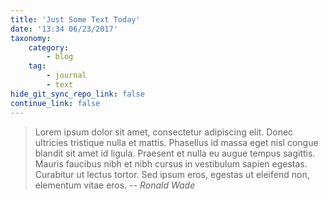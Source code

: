 ```yaml
---
title: 'Just Some Text Today'
date: '13:34 06/23/2017'
taxonomy:
    category:
        - blog
    tag:
        - journal
        - text
hide_git_sync_repo_link: false
continue_link: false
---
```


> Lorem ipsum dolor sit amet, consectetur adipiscing elit. Donec ultricies tristique nulla et mattis. Phasellus id massa eget nisl congue blandit sit amet id ligula. Praesent et nulla eu augue tempus sagittis. Mauris faucibus nibh et nibh cursus in vestibulum sapien egestas. Curabitur ut lectus tortor. Sed ipsum eros, egestas ut eleifend non, elementum vitae eros.
> -- <cite> Ronald Wade</cite>
